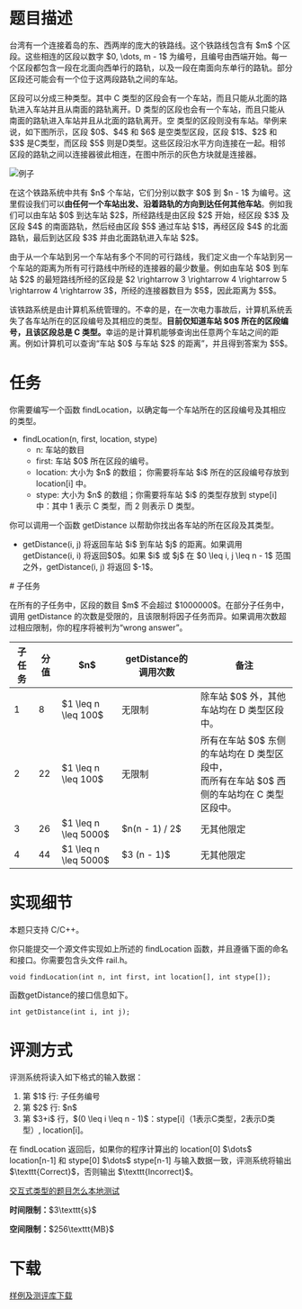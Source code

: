 # 题目描述

<p>台湾有一个连接着岛的东、西两岸的庞大的铁路线。这个铁路线包含有 $m$ 个区段。这些相连的区段以数字 $0, \dots, m - 1$ 为编号，且编号由西端开始。每一个区段都包含一段在北面向西单行的路轨，以及一段在南面向东单行的路轨。部分区段还可能会有一个位于这两段路轨之间的车站。</p>
<p>区段可以分成三种类型。其中 C 类型的区段会有一个车站，而且只能从北面的路轨进入车站并且从南面的路轨离开。D 类型的区段也会有一个车站，而且只能从南面的路轨进入车站并且从北面的路轨离开。空 类型的区段则没有车站。举例来说，如下图所示，区段 $0$、$4$ 和 $6$ 是空类型区段，区段 $1$、$2$ 和 $3$ 是C类型，而区段 $5$ 则是D类型。这些区段沿水平方向连接在一起。相邻区段的路轨之间以连接器彼此相连，在图中所示的灰色方块就是连接器。</p>
<p><img class="img-responsive center-block" src="/source/uoj/24/img/aHR0cDovL2ltZy51b2ouYWMvcHJvYmxlbS8yNC8xLnBuZw==.png" alt="例子"/></p>
<p>在这个铁路系统中共有 $n$ 个车站，它们分别以数字 $0$ 到 $n - 1$ 为编号。这里假设我们可以<strong>由任何一个车站出发、沿着路轨的方向到达任何其他车站</strong>。例如我们可以由车站 $0$ 到达车站 $2$，所经路线是由区段 $2$ 开始，经区段 $3$ 及区段 $4$ 的南面路轨，然后经由区段 $5$ 通过车站 $1$，再经区段 $4$ 的北面路轨，最后到达区段 $3$ 并由北面路轨进入车站 $2$。</p>
<p>由于从一个车站到另一个车站有多个不同的可行路线，我们定义由一个车站到另一个车站的距离为所有可行路线中所经的连接器的最少数量。例如由车站    $0$ 到车站 $2$ 的最短路线所经的区段是    $2 \rightarrow 3 \rightarrow 4 \rightarrow 5 \rightarrow 4 \rightarrow 3$，所经的连接器数目为 $5$，因此距离为 $5$。</p>
<p>该铁路系统是由计算机系统管理的。不幸的是，在一次电力事故后，计算机系统丢失了各车站所在的区段编号及其相应的类型。<strong>目前仅知道车站 $0$ 所在的区段编号，且该区段总是 C 类型。</strong>幸运的是计算机能够查询出任意两个车站之间的距离。例如计算机可以查询“车站 $0$ 与车站 $2$ 的距离”，并且得到答案为 $5$。</p>

# 任务


<p>你需要编写一个函数 findLocation，以确定每一个车站所在的区段编号及其相应的类型。</p>
<ul><li>findLocation(n, first, location, stype)<ul><li>n: 车站的数目</li>
<li>first: 车站    $0$ 所在区段的编号。</li>
<li>location:    大小为    $n$ 的数组； 你需要将车站    $i$ 所在的区段编号存放到 location[i] 中。</li>
<li>stype: 大小为 $n$ 的数组；你需要将车站 $i$ 的类型存放到 stype[i] 中：其中 1 表示 C 类型，而 2 则表示 D 类型。</li>
</ul></li>
</ul><p>你可以调用一个函数 getDistance 以帮助你找出各车站的所在区段及其类型。</p>
<ul><li>getDistance(i, j) 将返回车站 $i$ 到车站 $j$ 的距离。如果调用 getDistance(i, i) 将返回$0$。如果 $i$ 或 $j$ 在 $0 \leq i, j \leq n - 1$ 范围之外，getDistance(i,    j) 将返回 $-1$。</li>
</ul>
# 子任务


<p>在所有的子任务中，区段的数目 $m$ 不会超过 $1000000$。在部分子任务中，调用 getDistance 的次数是受限的，且该限制将因子任务而异。如果调用次数超过相应限制，你的程序将被判为“wrong answer”。</p>
<div class="table-responsive">
<table class="table table-bordered table-text-center table-vertical-middle"><thead><tr><th>子任务</th>
<th>分值</th>
<th>$n$</th>
<th>getDistance的调用次数</th>
<th>备注</th>
</tr></thead><tbody><tr><td>1</td><td>8</td><td>$1 \leq n \leq 100$</td><td>无限制</td><td>除车站 $0$ 外，其他车站均在 D 类型区段中。</td></tr><tr><td>2</td><td>22</td><td>$1 \leq n \leq 100$</td><td>无限制</td><td>所有在车站 $0$ 东侧的车站均在 D 类型区段中，<br/>而所有在车站 $0$ 西侧的车站均在 C 类型区段中。</td></tr><tr><td>3</td><td>26</td><td>$1 \leq n \leq 5000$</td><td>$n(n - 1) / 2$</td><td>无其他限定</td></tr><tr><td>4</td><td>44</td><td>$1 \leq n \leq 5000$</td><td>$3 (n - 1)$</td><td>无其他限定</td></tr></tbody></table></div>


# 实现细节


<p>本题只支持 C/C++。</p>
<p>你只能提交一个源文件实现如上所述的 findLocation 函数，并且遵循下面的命名和接口。你需要包含头文件 rail.h。</p>
<pre><code class="sh_cpp">void findLocation(int n, int first, int location[], int stype[]);</code></pre>
<p>函数getDistance的接口信息如下。</p>
<pre><code class="sh_cpp">int getDistance(int i, int j);</code></pre>

# 评测方式


<p>评测系统将读入如下格式的输入数据：</p>
<ol><li>第 $1$ 行: 子任务编号</li>
<li>第 $2$ 行:    $n$</li>
<li>第 $3+i$ 行，$(0 \leq i \leq n - 1)$：stype[i]（1表示C类型，2表示D类型）, location[i]。</li>
</ol><p>在 findLocation 返回后，如果你的程序计算出的 location[0] $\dots$ location[n-1] 和 stype[0] $\dots$ stype[n-1] 与输入数据一致，评测系统将输出 $\texttt{Correct}$，否则输出 $\texttt{Incorrect}$。</p>
<p><a href="/faq">交互式类型的题目怎么本地测试</a></p>
<p><strong>时间限制：</strong>$3\texttt{s}$</p>
<p><strong>空间限制：</strong>$256\texttt{MB}$</p>

# 下载


<p><a href="/download.php?type=problem&amp;id=24">样例及测评库下载</a></p>
